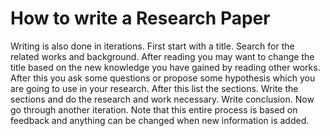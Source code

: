 # How to write a Research Paper

Writing is also done in iterations.
First start with a title.
Search for the related works and background.
After reading you may want to change the title based on the new knowledge
you have gained by reading other works.
After this you ask some questions or propose some hypothesis
which you are going to use in your research.
After this list the sections. Write the sections and do the research and work necessary.
Write conclusion.
Now go through another iteration.
Note that this entire process is based on feedback and
anything can be changed when new information is added.
